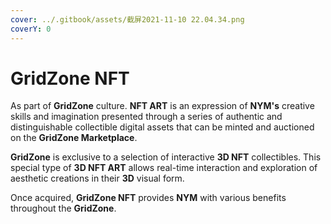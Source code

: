 ```yaml
---
cover: ../.gitbook/assets/截屏2021-11-10 22.04.34.png
coverY: 0
---
```


# GridZone NFT

As part of **GridZone** culture. **NFT ART** is an expression of **NYM's** creative skills and imagination presented through a series of authentic and distinguishable collectible digital assets that can be minted and auctioned on the **GridZone Marketplace**.

**GridZone** is exclusive to a selection of interactive **3D NFT** collectibles. This special type of **3D NFT ART** allows real-time interaction and exploration of aesthetic creations in their **3D** visual form.

Once acquired, **GridZone NFT** provides **NYM** with various benefits throughout the **GridZone**.
